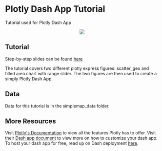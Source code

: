 # Plotly Dash App Tutorial
Tutorial used for Plotly Dash App

<p align="center">
  <img src="https://github.com/katelyn98/PlotlyDashApp-Tutorial/blob/main/PlotlyTutorial.gif" /> 
</p>

## Tutorial 

Step-by-step slides can be found [here](https://tinyurl.com/stepbystepcode)

The tutorial covers two different plotly express figures: scatter_geo and filled area chart with range slider. The two figures are then used to create a simply Plotly Dash App. 

## Data
Data for this tutorial is in the simplemap_data folder.

## More Resources
Visit [Plotly's Documentation](https://plotly.com/python/plotly-express/) to view all the features Plotly has to offer. Visit their [Dash app document](https://dash.plotly.com) to view more on how to customize your dash app. To host your dash app for free, read up on Dash deployment [here](https://dash.plotly.com/deployment).
